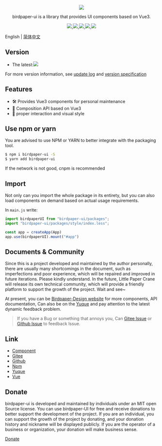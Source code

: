 <p align="center">
  <a href="https://www.birdpaper.design">
    <img class="logo" src="https://birdpaper-1251999712.file.myqcloud.com/design/assets/birdpaperui%2Bvue3-min.png"/>
  </a>
</p>

<p align="center">birdpaper-ui is a library that provides UI components based on Vue3.</p>

<p align="center">
  <a href="https://gitee.com/liluanhui/birdpaper-ui.git" target="_blank">
    <img class="tag" src="https://gitee.com/liluanhui/birdpaper-ui/badge/star.svg?theme=dark">
  </a>
  <a href="https://www.npmjs.com/package/birdpaper-ui" target="_blank">
     <img class="tag" src="https://img.shields.io/npm/v/birdpaper-ui.svg?style=badge"/>
  </a>
  <a href="https://npmcharts.com/compare/birdpaper-ui?minimal=true">
    <img class="tag" src="http://img.shields.io/npm/dm/birdpaper-ui.svg"/>
  </a>
   <a href="https://ui.birdpaper.com">
    <img class="tag" src="https://img.shields.io/badge/platform-web-61B5FF.svg"/>
  </a>
   <a href="https://ui.birdpaper.com">
    <img class="tag" src="https://img.shields.io/badge/license-MIT-red.svg"/>
  </a>
</p>


English | [简体中文](./README-CN.md)


<h2>Version</h2>

- The latest:<img class="li-img" src="https://img.shields.io/npm/v/birdpaper-ui.svg?style=badge"/>

For more version information, see [update log](https://www.birdpaper.design/components/version_c) and [version specification](https://www.birdpaper.design/design/version_m)

## Features

- 🛠 Provides Vue3 components for personal maintenance
- 🎉 Composition API based on Vue3
- 🐬 proper interaction and visual style

## Use npm or yarn

You are advised to use NPM or YARN to better integrate with the packaging tool.

```bash
$ npm i birdpaper-ui -S
$ yarn add birdpaper-ui
```

If the network is not good, cnpm is recommended

## Import

Not only can you import the whole package in its entirety, but you can also load components on demand based on actual usage requirements.

In `main.js` write:

```javascript
import birdpaperUI from "birdpaper-ui/packages";
import "birdpaper-ui/packages/style/index.less";

const app = createApp(App)
app.use(birdpaperUI).mount("#app")
```

## Documents & Community

Since this is a project developed and maintained by the author personally, there are usually many shortcomings in the document, such as imperfections and poor experience, which will be repaired and improved in future iterations. Please kindly understand. In the future, Little Paper Crane will release its own technical community, which will provide a friendly platform to support the growth of the project. Wait and see~

At present, you can be [Birdpaper-Design website](https://www.birdpaper.design) for more components, API documentation, Can also be on the [Yuque](https://www.yuque.com/birdpaper.design) and pay attention to the latest dynamic feedback problem.

> If you have a Bug or something that annoys you, Can [Gitee Issue](https://gitee.com/liluanhui/birdpaper-ui/issues/new) or [Github Issue](https://gitee.com/liluanhui/birdpaper-ui/issues/new) to feedback Issue.

## Link

- [Component](https://www.birdpaper.design/components/install_m)
- [Gitee](https://gitee.com/liluanhui/birdpaper-ui)
- [Github](https://github.com/liluanhui/birdpaper-ui)
- [Npm](https://www.npmjs.com/package/birdpaper-ui)
- [Yuque](https://www.yuque.com/birdpaper.design)
- [Vue](https://v3.cn.vuejs.org)

## Donate

birdpaper-ui is developed and maintained by individuals under an MIT open Source license. You can use birdpaper-UI for free and receive donations to better support the development of the project. If you are an individual, you can support the growth of the project by donating, and your donation history and nickname will be displayed publicly. If you are the operator of a business or organization, your donation will make business sense.

[Donate](https://www.birdpaper.design/donate)
